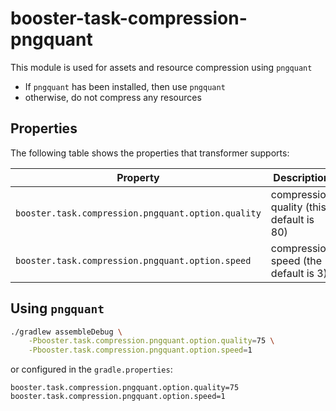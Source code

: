 # booster-task-compression-pngquant

This module is used for assets and resource compression using `pngquant`

- If `pngquant` has been installed, then use `pngquant`
- otherwise, do not compress any resources

## Properties

The following table shows the properties that transformer supports:

| Property                                           | Description                                                  | Example                            |
| -------------------------------------------------- | ------------------------------------------------------------ | ---------------------------------- |
| `booster.task.compression.pngquant.option.quality` | compression quality (this default is 80)                     |                                    | 
| `booster.task.compression.pngquant.option.speed`   | compression speed (the default is 3)                         |                                    | 

## Using `pngquant`

```bash
./gradlew assembleDebug \
    -Pbooster.task.compression.pngquant.option.quality=75 \
    -Pbooster.task.compression.pngquant.option.speed=1
```

or configured in the `gradle.properties`:

```properties
booster.task.compression.pngquant.option.quality=75
booster.task.compression.pngquant.option.speed=1
```
